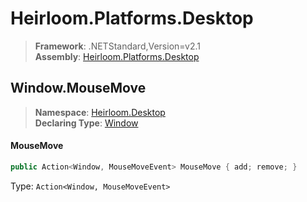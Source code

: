 # Heirloom.Platforms.Desktop

> **Framework**: .NETStandard,Version=v2.1  
> **Assembly**: [Heirloom.Platforms.Desktop][0]  

## Window.MouseMove

> **Namespace**: [Heirloom.Desktop][0]  
> **Declaring Type**: [Window][1]  

#### MouseMove

```cs
public Action<Window, MouseMoveEvent> MouseMove { add; remove; }
```

Type: `Action<Window, MouseMoveEvent>`

[0]: ../../../Heirloom.Platforms.Desktop.md
[1]: ../Window.md
